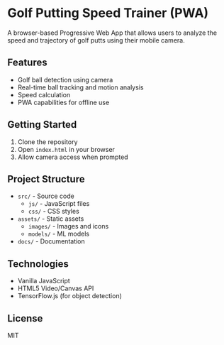 # Golf Putting Speed Trainer (PWA)

A browser-based Progressive Web App that allows users to analyze the speed and trajectory of golf putts using their mobile camera.

## Features

- Golf ball detection using camera
- Real-time ball tracking and motion analysis
- Speed calculation
- PWA capabilities for offline use

## Getting Started

1. Clone the repository
2. Open `index.html` in your browser
3. Allow camera access when prompted

## Project Structure

- `src/` - Source code
  - `js/` - JavaScript files
  - `css/` - CSS styles
- `assets/` - Static assets
  - `images/` - Images and icons
  - `models/` - ML models
- `docs/` - Documentation

## Technologies

- Vanilla JavaScript
- HTML5 Video/Canvas API
- TensorFlow.js (for object detection)

## License

MIT 